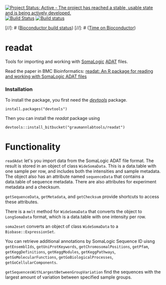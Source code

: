 [![Project Status: Active - The project has reached a stable, usable state and is being actively developed.](http://www.repostatus.org/badges/0.1.0/active.svg)](http://www.repostatus.org/#active)
[![Build Status](https://semaphoreci.com/api/v1/richierocks/readat/branches/master/badge.svg)](https://semaphoreci.com/richierocks/readat)
[![Build status](https://ci.appveyor.com/api/projects/status/7lbjxa2snrhbgjcr?svg=true)](https://ci.appveyor.com/project/richierocks/readat)

[//]: # ([Bioconductor build status](http://bioconductor.org/shields/build/release/bioc/Biobase.svg))
[//]: # ([Time on Bioconductor](http://bioconductor.org/shields/years-in-bioc/BiocGenerics.svg))

# readat

Tools for importing and working with [SomaLogic](http://www.somalogic.com/Homepage.aspx) [ADAT](https://bitbucket.org/graumannlabtools/adat-spec) files.

Read the paper in BMC Bioinformatics: [readat: An R package for reading and working with SomaLogic ADAT files](http://bmcbioinformatics.biomedcentral.com/articles/10.1186/s12859-016-1007-8)

### Installation

To install the package, you first need the 
[*devtools*](https://github.com/hadley/devtools) package.

```{r}
install.packages("devtools")
```

Then you can install the *readat* package using

```{r}
devtools::install_bitbucket("graumannlabtools/readat")
```

# Functionality

`readAdat` let's you import data from the SomaLogic ADAT file format.  The
result is stored in an object of class `WideSomaData`.  This is a data.table 
with one sample per row, and includes both the intensities and sample metadata.
The object also has an attribute named `sequenceData` that contains a data.table
of sequence metadata.  There are also attributes for experiment metadata and a 
checksum.

`getSequenceData`, `getMetadata`, and `getChecksum` provide shortcuts to access 
these attributes.

There is a `melt` method for `WideSomaData` that converts the object to 
`LongSomaData` format, which is a data.table with one intensity per row.

`soma2eset` converts an object of class `WideSomaData` to a 
`Biobase::ExpressionSet`.

You can retrieve additional annotations by SomaLogic Sequence ID uisng 
`getEnsemblIds`, `getUniProtKeywords`, `getChromosomalPositions`, `getPfam`, 
`getKeggDefinitions`, `getKeggModules`, `getKeggPathways`, 
`getGoMolecularFunctions`, `getGoBiologicalProcesses`, `getGoCellularComponents`.

`getSequencesWithLargestBetweenGroupVariation` find the sequences with the 
largest amount of variation between specified sample groups.
